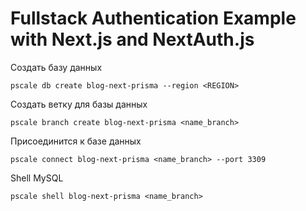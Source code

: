 # Fullstack Authentication Example with Next.js and NextAuth.js

Создать базу данных

```shell
pscale db create blog-next-prisma --region <REGION>
```

Создать ветку для базы данных

```shell
pscale branch create blog-next-prisma <name_branch>
```

Присоединится к базе данных

```shell
pscale connect blog-next-prisma <name_branch> --port 3309
```

Shell MySQL

```shell
pscale shell blog-next-prisma <name_branch>
```
